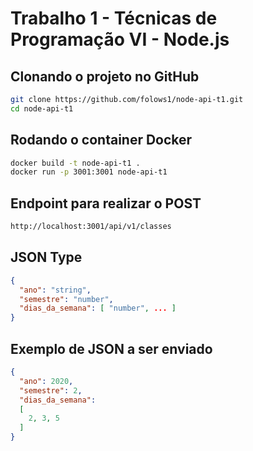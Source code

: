 # Trabalho 1 - Técnicas de Programação VI - Node.js

## Clonando o projeto no GitHub

```bash
git clone https://github.com/folows1/node-api-t1.git
cd node-api-t1
```

## Rodando o container Docker

```bash
docker build -t node-api-t1 .
docker run -p 3001:3001 node-api-t1
```

## Endpoint para realizar o POST

```bash
http://localhost:3001/api/v1/classes
```
## JSON Type
```json
{
  "ano": "string",
  "semestre": "number",
  "dias_da_semana": [ "number", ... ]
}
```

## Exemplo de JSON a ser enviado

```json
{
  "ano": 2020,
  "semestre": 2,
  "dias_da_semana": 
  [
    2, 3, 5
  ]
}
```